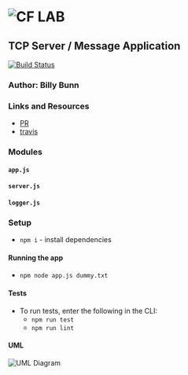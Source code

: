 ![CF](http://i.imgur.com/7v5ASc8.png) LAB
=================================================

<!-- LINKS -->
<!-- Replace the link for each in brackets below -->
<!-- PR (working into submission) -->
[1]: https://github.com/401-advanced-javascript-billybunn/lab-16/pull/1
<!-- travis build -->
[2]: https://travis-ci.com/401-advanced-javascript-billybunn/lab-16/builds/107566238
<!-- back-end -->
[3]: http://xyz.com
<!-- front-end -->
[4]: http://xyz.com
<!-- swagger -->
[5]: http://xyz.com
<!-- jsdoc-->
[6]: heroku-link/docs 

## TCP Server / Message Application
[![Build Status](https://travis-ci.com/401-advanced-javascript-billybunn/lab-17.svg?branch=working)](https://travis-ci.com/401-advanced-javascript-billybunn/lab-17)

### Author: Billy Bunn

### Links and Resources
* [PR][1]
* [travis][2]
<!-- (when applicable) -->
<!-- * [back-end][3] -->
<!-- (when applicable) -->
<!-- * [front-end][4] -->

<!-- #### Documentation -->
<!-- API assignments only -->
<!-- * [swagger][5] -->
<!-- (All assignments) -->
<!-- * [jsdoc][6] -->

### Modules
#### `app.js`
#### `server.js`
#### `logger.js`

### Setup
<!-- #### `.env` requirements -->
* `npm i` - install dependencies
<!-- * `PORT` - assign a port number -->
<!-- * `MONGODB_URI` - URL to the running mongo instance/db -->


#### Running the app
<!-- * `npm start` -->
* `npm node app.js dummy.txt`

<!-- * Endpoint: `/` -->
<!-- * Endpoint: `/foo/bar/` -->
  <!-- * Returns a JSON object with abc in it. -->
<!-- * Endpoint: `/bing/zing/` -->
  <!-- * Returns a JSON object with xyz in it. -->
  
#### Tests
* To run tests, enter the following in the CLI:
  * `npm run test`
  * `npm run lint`
<!-- * What assertions were made? -->
<!-- * What assertions need to be / should be made? -->

#### UML
![UML Diagram]()
